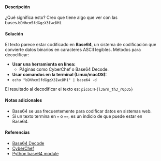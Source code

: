 #### Descripción
¿Qué significa esto? Creo que tiene algo que ver con las bases.`bDNhcm5fdGgzX3IwcDM1`
#### Solución

El texto parece estar codificado en **Base64**, un sistema de codificación que convierte datos binarios en caracteres ASCII legibles.
Métodos para decodificar:
- **Usar una herramienta en línea:**
  -  Páginas como CyberChef o Base64 Decode.
 - **Usar comandos en la terminal (Linux/macOS):**
- `echo "bDNhcm5fdGgzX3IwcDM1" | base64 -d`

El resultado al decodificar el texto es:
`picoCTF{l3arn_th3_r0p35}`

#### Notas adicionales

- Base64 se usa frecuentemente para codificar datos en sistemas web.
- Si un texto termina en `=` o `==`, es un indicio de que puede estar en Base64.
#### Referencias

- [Base64 Decode](https://www.base64decode.org/)
- [CyberChef](https://gchq.github.io/CyberChef/)
- [Python base64 module](https://docs.python.org/3/library/base64.html)